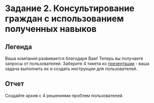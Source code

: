 # Задание 2. Консультирование граждан с использованием полученных навыков
## Легенда
Ваша компания развивается благодаря Вам! Теперь вы получаете запросы от пользователей. Заберите 4 тикета из [презентации](https://github.com/kvinokain/DUP01/blob/main/Praktika/YP.04/%D0%9F%D1%80%D0%B5%D0%B7%D0%B5%D0%BD%D1%82%D0%B0%D1%86%D0%B8%D1%8F%20%D0%BA%20%D0%B7%D0%B0%D0%B4%D0%B0%D0%BD%D0%B8%D1%8E%202.pdf) - ваша задача выполнить их и создать инструкции для пользователей.
## Отчет
Создайте архив с 4 решениями проблем пользователей.

